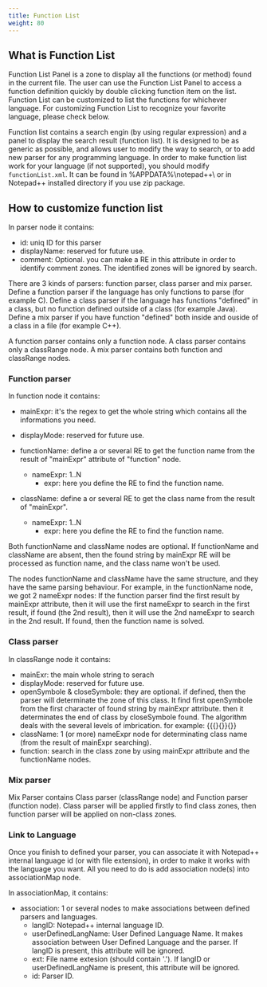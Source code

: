 ```yaml
---
title: Function List
weight: 80
---
```


## What is Function List
Function List Panel is a zone to display all the functions (or method) found in the current file. The user can use the Function List Panel to access a function definition quickly by double clicking function item on the list. Function List can be customized to list the functions for whichever language. For customizing Function List to recognize your favorite language, please check below.


Function list contains a search engin (by using regular expression) and a panel to display the search result (function list). It is designed to be as generic as possible, and allows user to modify the way to search, or to add new parser for any programming language.
In order to make function list work for your language (if not supported), you should modify `functionList.xml`. It can be found in %APPDATA%\notepad++\ or in Notepad++ installed directory if you use zip package.

## How to customize function list
In parser node it contains:
- id: uniq ID for this parser
- displayName: reserved for future use.
- comment: Optional. you can make a RE in this attribute in order to identify comment zones. The identified zones will be ignored by search.

There are 3 kinds of parsers: function parser, class parser and mix parser.
Define a function parser if the language has only functions to parse (for example C).
Define a class parser if the language has functions "defined" in a class, but no function defined outside of a class (for example Java).
Define a mix parser if you have function "defined" both inside and ouside of a class in a file (for example C++).

A function parser contains only a function node.
A class parser contains only a classRange node.
A mix parser contains both function and classRange nodes.

### Function parser
In function node it contains:
- mainExpr: it's the regex to get the whole string which contains all the informations you need.
- displayMode: reserved for future use.
- functionName: define a or several RE to get the function name from the result of "mainExpr" attribute of "function" node.
    - nameExpr: 1..N
        - expr: here you define the RE to find the function name.

- className: define a or several RE to get the class name from the result of "mainExpr".
    - nameExpr: 1..N
        - expr: here you define the RE to find the function name.
    
Both functionName and className nodes are optional.
If functionName and className are absent, then the found string by mainExpr RE will be processed as function name, and the class name won't be used.


The nodes functionName and className have the same structure, and they have the same parsing behaviour. For example, in the functionName node, we got 2 nameExpr nodes:
If the function parser find the first result by mainExpr attribute, then it will use the first nameExpr to search in the first result, if found (the 2nd result), then it will use the 2nd nameExpr to search in the 2nd result. If found, then the function name is solved.

### Class parser
In classRange node it contains:
- mainExr: the main whole string to serach
- displayMode: reserved for future use.
- openSymbole & closeSymbole: they are optional. if defined, then the parser will determinate the zone of this class. It find first openSymbole from the first character of found string by mainExpr attribute. then it determinates the end of class by closeSymbole found. The algorithm deals with the several levels of imbrication. for example: \{\{\{\}\{\}\}\{\}\}
- className: 1 (or more) nameExpr node for determinating class name (from the result of mainExpr searching).
- function: search in the class zone by using mainExpr attribute and the functionName nodes.

### Mix parser
Mix Parser contains Class parser (classRange node) and Function parser (function node).
Class parser will be applied firstly to find class zones, then function parser will be applied on non-class zones.

### Link to Language
Once you finish to defined your parser, you can associate it with Notepad++ internal language id (or with file extension), in order to make it works with the language you want. All you need to do is add association node(s) into associationMap node.

In associationMap, it contains:
- association: 1 or several nodes to make associations between defined parsers and languages.
    - langID: Notepad++ internal language ID.
    - userDefinedLangName: User Defined Language Name. It makes association between User Defined Language and the parser. If langID is present, this attribute will be ignored.
    - ext: File name extesion (should contain '.'). If langID or userDefinedLangName is present, this attribute will be ignored.
    - id: Parser ID.
